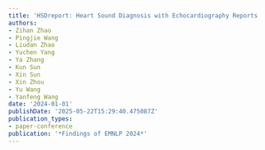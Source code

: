 ```yaml
---
title: 'HSDreport: Heart Sound Diagnosis with Echocardiography Reports'
authors:
- Zihan Zhao
- Pingjie Wang
- Liudan Zhao
- Yuchen Yang
- Ya Zhang
- Kun Sun
- Xin Sun
- Xin Zhou
- Yu Wang
- Yanfeng Wang
date: '2024-01-01'
publishDate: '2025-05-22T15:29:40.475087Z'
publication_types:
- paper-conference
publication: '*Findings of EMNLP 2024*'
---
```

